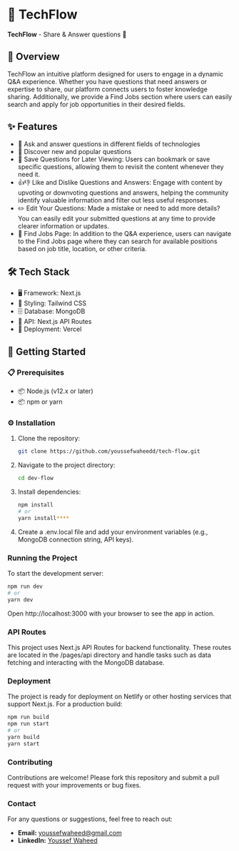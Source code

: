 # 🚀 TechFlow

**TechFlow** - Share & Answer questions 🚀

## 📝 Overview

TechFlow an intuitive platform designed for users to engage in a dynamic Q&A experience. Whether you have questions that need answers or expertise to share, our platform connects users to foster knowledge sharing. Additionally, we provide a Find Jobs section where users can easily search and apply for job opportunities in their desired fields.

## ✨ Features

* 🔄 Ask and answer questions in different fields of technologies
* 🌟 Discover new and popular questions
* 🔖 Save Questions for Later Viewing: Users can bookmark or save specific questions, allowing them to revisit the content whenever they need it.
* 👍👎 Like and Dislike Questions and Answers: Engage with content by upvoting or downvoting questions and answers, helping the community identify valuable information and filter out less useful responses.
* ✏️ Edit Your Questions: Made a mistake or need to add more details? You can easily edit your submitted questions at any time to provide clearer information or updates.
* 💼 Find Jobs Page: In addition to the Q&A experience, users can navigate to the Find Jobs page where they can search for available positions based on job title, location, or other criteria.

## 🛠️ Tech Stack

* 🖥️ Framework: Next.js
* 🎨 Styling: Tailwind CSS
* 🗄️ Database: MongoDB
* 🔌 API: Next.js API Routes
* 🚀 Deployment: Vercel

## 🚀 Getting Started

### 📋 Prerequisites
* 📦 Node.js (v12.x or later)
* 📦 npm or yarn

### ⚙️ Installation
1. Clone the repository:
   ```bash
   git clone https://github.com/youssefwaheedd/tech-flow.git
2. Navigate to the project directory:
   ```bash
   cd dev-flow
3. Install dependencies:
   ```bash
   npm install
   # or
   yarn install****
4. Create a .env.local file and add your environment variables (e.g., MongoDB connection string, API keys).
   
### Running the Project
To start the development server:

   ```bash
   npm run dev
   # or
   yarn dev
```
Open http://localhost:3000 with your browser to see the app in action.

### API Routes
This project uses Next.js API Routes for backend functionality. These routes are located in the /pages/api directory and handle tasks such as data fetching and interacting with the MongoDB database.

### Deployment
The project is ready for deployment on Netlify or other hosting services that support Next.js. For a production build:

   ```bash
   npm run build
   npm run start
   # or
   yarn build
   yarn start
```


### Contributing
Contributions are welcome! Please fork this repository and submit a pull request with your improvements or bug fixes.


### Contact

For any questions or suggestions, feel free to reach out:

- **Email:** [youssefwaheed@gmail.com](mailto:youssefwaheed@gmail.com)
- **LinkedIn:** [Youssef Waheed](https://linkedin.com/in/youssefwaheed)
